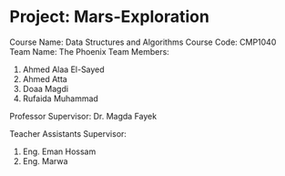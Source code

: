 # Project: Mars-Exploration
Course Name: Data Structures and Algorithms
Course Code: CMP1040
Team Name: The Phoenix
Team Members:
1. Ahmed Alaa El-Sayed
2. Ahmed Atta
3. Doaa Magdi
4. Rufaida Muhammad

Professor Supervisor: Dr. Magda Fayek

Teacher Assistants Supervisor:
1. Eng. Eman Hossam
2. Eng. Marwa
